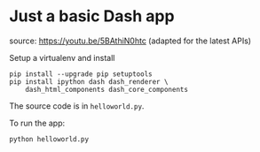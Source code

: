 # Just a basic Dash app
source: https://youtu.be/5BAthiN0htc (adapted for the latest APIs)

Setup a virtualenv and install

    pip install --upgrade pip setuptools
    pip install ipython dash dash_renderer \
        dash_html_components dash_core_components

The source code is in `helloworld.py`.

To run the app:

    python helloworld.py
